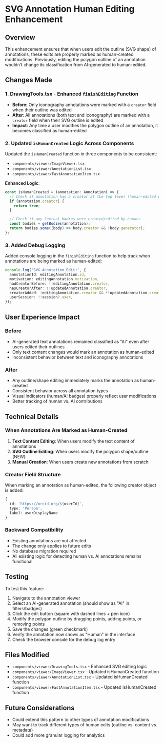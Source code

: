 # SVG Annotation Human Editing Enhancement

## Overview

This enhancement ensures that when users edit the outline (SVG shape) of annotations, these edits are properly marked as human-created modifications. Previously, editing the polygon outline of an annotation wouldn't change its classification from AI-generated to human-edited.

## Changes Made

### 1. DrawingTools.tsx - Enhanced `finishEditing` Function

- **Before**: Only iconography annotations were marked with a `creator` field when their outline was edited
- **After**: All annotations (both text and iconography) are marked with a `creator` field when their SVG outline is edited
- **Impact**: Any time a user modifies the polygon outline of an annotation, it becomes classified as human-edited

### 2. Updated `isHumanCreated` Logic Across Components

Updated the `isHumanCreated` function in three components to be consistent:
- `components/viewer/ImageViewer.tsx`
- `components/viewer/AnnotationList.tsx` 
- `components/viewer/FastAnnotationItem.tsx`

**Enhanced Logic**:
```typescript
const isHumanCreated = (annotation: Annotation) => {
  // Check if annotation has a creator at the top level (human-edited outline or human-created)
  if (annotation.creator) {
    return true;
  }

  // Check if any textual bodies were created/edited by humans
  const bodies = getBodies(annotation);
  return bodies.some((body) => body.creator && !body.generator);
};
```

### 3. Added Debug Logging

Added console logging in the `finishEditing` function to help track when annotations are being marked as human-edited:

```typescript
console.log('SVG Annotation Edit:', {
  annotationId: editingAnnotation.id,
  motivation: editingAnnotation.motivation,
  hadCreatorBefore: !!editingAnnotation.creator,
  hasCreatorAfter: !!updatedAnnotation.creator,
  creatorAdded: !editingAnnotation.creator && !!updatedAnnotation.creator,
  userSession: !!session?.user,
});
```

## User Experience Impact

### Before
- AI-generated text annotations remained classified as "AI" even after users edited their outlines
- Only text content changes would mark an annotation as human-edited
- Inconsistent behavior between text and iconography annotations

### After
- Any outline/shape editing immediately marks the annotation as human-created
- Consistent behavior across all annotation types
- Visual indicators (human/AI badges) properly reflect user modifications
- Better tracking of human vs. AI contributions

## Technical Details

### When Annotations Are Marked as Human-Created

1. **Text Content Editing**: When users modify the text content of annotations
2. **SVG Outline Editing**: When users modify the polygon shape/outline (NEW)
3. **Manual Creation**: When users create new annotations from scratch

### Creator Field Structure

When marking an annotation as human-edited, the following creator object is added:

```typescript
{
  id: `https://orcid.org/${userId}`,
  type: 'Person',
  label: userDisplayName
}
```

### Backward Compatibility

- Existing annotations are not affected
- The change only applies to future edits
- No database migration required
- All existing logic for detecting human vs. AI annotations remains functional

## Testing

To test this feature:

1. Navigate to the annotation viewer
2. Select an AI-generated annotation (should show as "AI" in filters/badges)
3. Click the edit button (square with dashed lines + pen icon)
4. Modify the polygon outline by dragging points, adding points, or removing points
5. Save the changes (green checkmark)
6. Verify the annotation now shows as "Human" in the interface
7. Check the browser console for the debug log entry

## Files Modified

- `components/viewer/DrawingTools.tsx` - Enhanced SVG editing logic
- `components/viewer/ImageViewer.tsx` - Updated isHumanCreated function
- `components/viewer/AnnotationList.tsx` - Updated isHumanCreated function  
- `components/viewer/FastAnnotationItem.tsx` - Updated isHumanCreated function

## Future Considerations

- Could extend this pattern to other types of annotation modifications
- May want to track different types of human edits (outline vs. content vs. metadata)
- Could add more granular logging for analytics
